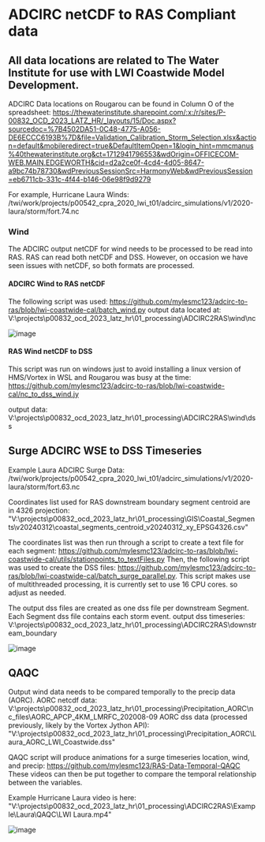# ADCIRC netCDF to RAS Compliant data

## All data locations are related to The Water Institute for use with LWI Coastwide Model Development.

ADCIRC Data locations on Rougarou can be found in Column O of the spreadsheet: https://thewaterinstitute.sharepoint.com/:x:/r/sites/P-00832_OCD_2023_LATZ_HR/_layouts/15/Doc.aspx?sourcedoc=%7B4502DA51-0C48-4775-A056-DE6ECCC6193B%7D&file=Validation_Calibration_Storm_Selection.xlsx&action=default&mobileredirect=true&DefaultItemOpen=1&login_hint=mmcmanus%40thewaterinstitute.org&ct=1712941796553&wdOrigin=OFFICECOM-WEB.MAIN.EDGEWORTH&cid=d2a2ce0f-4cd4-4d05-8647-a9bc74b78730&wdPreviousSessionSrc=HarmonyWeb&wdPreviousSession=eb6711cb-331c-4f44-b146-06e98f9d9279

For example, Hurricane Laura Winds: /twi/work/projects/p00542_cpra_2020_lwi_t01/adcirc_simulations/v1/2020-laura/storm/fort.74.nc
### Wind

The ADCIRC output netCDF for wind needs to be processed to be read into RAS. RAS can read both netCDF and DSS. However, on occasion we have seen issues with netCDF, so both formats are processed.
#### ADCIRC Wind to RAS netCDF

The following script was used: https://github.com/mylesmc123/adcirc-to-ras/blob/lwi-coastwide-cal/batch_wind.py
output data located at: V:\projects\p00832_ocd_2023_latz_hr\01_processing\ADCIRC2RAS\wind\nc

![image](https://github.com/mylesmc123/adcirc-to-ras/assets/64209352/65128269-c1a6-4ce5-9b22-50ebbb9d6a1b)

#### RAS Wind netCDF to DSS

This script was run on windows just to avoid installing a linux version of HMS/Vortex in WSL and Rougarou was busy at the time: 
https://github.com/mylesmc123/adcirc-to-ras/blob/lwi-coastwide-cal/nc_to_dss_wind.jy

output data: V:\projects\p00832_ocd_2023_latz_hr\01_processing\ADCIRC2RAS\wind\dss

## Surge ADCIRC WSE to DSS Timeseries

Example Laura ADCIRC Surge Data: /twi/work/projects/p00542_cpra_2020_lwi_t01/adcirc_simulations/v1/2020-laura/storm/fort.63.nc

Coordinates list used for RAS downstream boundary segment centroid are in 4326 projection: "V:\projects\p00832_ocd_2023_latz_hr\01_processing\GIS\Coastal_Segments\v20240312\coastal_segments_centroid_v20240312_xy_EPSG4326.csv" 

The coordinates list was then run through a script to create a text file for each segment: https://github.com/mylesmc123/adcirc-to-ras/blob/lwi-coastwide-cal/utils/stationpoints_to_textFiles.py
Then, the following script was used to create the DSS files: https://github.com/mylesmc123/adcirc-to-ras/blob/lwi-coastwide-cal/batch_surge_parallel.py. This script makes use of multithreaded processing, it is currently set to use 16 CPU cores. so adjust as needed.

The output dss files are created as one dss file per downstream Segment. Each Segment dss file contains each storm event.
output dss timeseries: V:\projects\p00832_ocd_2023_latz_hr\01_processing\ADCIRC2RAS\downstream_boundary

![image](https://github.com/mylesmc123/adcirc-to-ras/assets/64209352/3b69be25-a579-49bd-8eb6-4aa1f4f3d8c7)

## QAQC

Output wind data needs to be compared temporally to the precip data (AORC).
AORC netcdf data: V:\projects\p00832_ocd_2023_latz_hr\01_processing\Precipitation_AORC\nc_files\AORC_APCP_4KM_LMRFC_202008-09
AORC dss data (processed previously, likely by the Vortex Jython API): "V:\projects\p00832_ocd_2023_latz_hr\01_processing\Precipitation_AORC\Laura_AORC_LWI_Coastwide.dss"

QAQC script will produce animations for a surge timeseries location, wind, and precip: https://github.com/mylesmc123/RAS-Data-Temporal-QAQC
These videos can then be put together to compare the temporal relationship between the variables. 

Example Hurricane Laura video is here: "V:\projects\p00832_ocd_2023_latz_hr\01_processing\ADCIRC2RAS\Example\Laura\QAQC\LWI Laura.mp4"

![image](https://github.com/mylesmc123/adcirc-to-ras/assets/64209352/297fa791-5a9a-45b3-b47f-9835127a2d8b)
